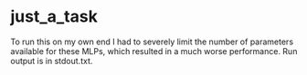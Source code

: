 # just_a_task
To run this on my own end I had to severely limit the number of parameters available for these MLPs, which resulted in a much worse performance. Run output is in stdout.txt.